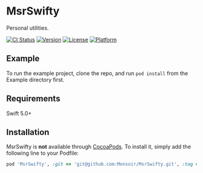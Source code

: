 # MsrSwifty

Personal utilities.

[![CI Status](https://img.shields.io/travis/Monsoir/MsrSwifty.svg?style=flat)](https://travis-ci.org/Monsoir/MsrSwifty)
[![Version](https://img.shields.io/cocoapods/v/MsrSwifty.svg?style=flat)](https://cocoapods.org/pods/MsrSwifty)
[![License](https://img.shields.io/cocoapods/l/MsrSwifty.svg?style=flat)](https://cocoapods.org/pods/MsrSwifty)
[![Platform](https://img.shields.io/cocoapods/p/MsrSwifty.svg?style=flat)](https://cocoapods.org/pods/MsrSwifty)

## Example

To run the example project, clone the repo, and run `pod install` from the Example directory first.

## Requirements

Swift 5.0+

## Installation

MsrSwifty is **not** available through [CocoaPods](https://cocoapods.org). To install
it, simply add the following line to your Podfile:

```ruby
pod 'MsrSwifty', :git => 'git@github.com:Monsoir/MsrSwifty.git', :tag => '0.2.0'
```


